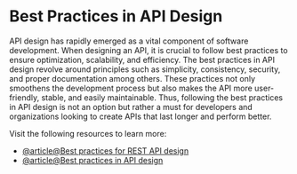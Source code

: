 # Best Practices in API Design

API design has rapidly emerged as a vital component of software development. When designing an API, it is crucial to follow best practices to ensure optimization, scalability, and efficiency. The best practices in API design revolve around principles such as simplicity, consistency, security, and proper documentation among others. These practices not only smoothens the development process but also makes the API more user-friendly, stable, and easily maintainable. Thus, following the best practices in API design is not an option but rather a must for developers and organizations looking to create APIs that last longer and perform better.

Visit the following resources to learn more:

- [@article@Best practices for REST API design](https://stackoverflow.blog/2020/03/02/best-practices-for-rest-api-design/)
- [@article@Best practices in API design](https://swagger.io/resources/articles/best-practices-in-api-design/)